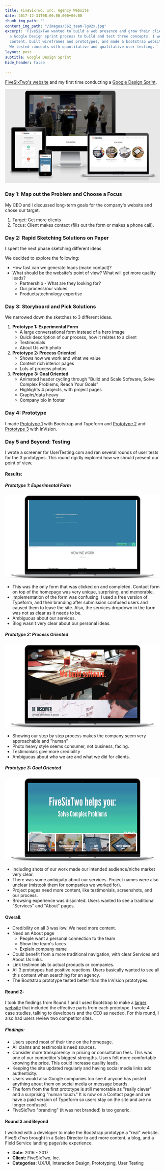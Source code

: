 ```yaml
---
title: FiveSixTwo, Inc. Agency Website
date: 2017-12-31T08:00:00.000+00:00
thumb_img_path: ''
content_img_path: "/images/562_team-lg@2x.jpg"
excerpt: 'FiveSixTwo wanted to build a web presence and grow their clientele. I adapted
  a Google Design sprint process to build and test three concepts. I worked on the
  content, built wireframes and prototypes, and made a bootstrap website to test.
  We tested concepts with quantitative and qualitative user testing. '
layout: post
subtitle: Google Design Sprint
hide_header: false

---
```

[FiveSixTwo's website](http://www.fivesixtwo.com/) and my first time conducting a [Google Design Sprint](http://www.gv.com/sprint/).

![The FiveSixTwo website is shown on 4 different devices.](/images/562-1.png "FiveSixTwo website preview")

### Day 1: Map out the Problem and Choose a Focus

My CEO and I discussed long-term goals for the company's website and chose our target.

1. Target: Get more clients
2. Focus: Client makes contact (fills out the form or makes a phone call).

### Day 2: Rapid Sketching Solutions on Paper

I spent the next phase sketching different ideas.

We decided to explore the following:

* How fast can we generate leads (make contact)?
* What should be the website's point of view? What will get more quality leads?
  * Partnership - What are they looking for?
  * Our process/our values
  * Products/technology expertise

### Day 3: Storyboard and Pick Solutions

We narrowed down the sketches to 3 different ideas.

1. **Prototype 1: Experimental Form**
   * A large conversational form instead of a hero image
   * Quick description of our process, how it relates to a client
   * Testimonials
   * About Us with photo
2. **Prototype 2: Process Oriented**
   * Shows how we work and what we value
   * Content rich interior pages
   * Lots of process photos
3. **Prototype 3: Goal Oriented**
   * Animated header cycling through "Build and Scale Software, Solve Complex Problems, Reach Your Goals"
   * Highlights 4 projects, with project pages
   * Graphs/data heavy
   * Company bio in footer

### Day 4: Prototype

I made [Prototype 1](https://sfroehner.github.io/Round1-a/) with Bootstrap and Typeform and [Prototype 2](https://invis.io/RV7BQNKKQ) and [Prototype 3](https://invis.io/UN79DZLCB) with InVision.

### Day 5 and Beyond: Testing

I wrote a screener for UserTesting.com and ran several rounds of user tests for the 3 prototypes. This round rigidly explored how we should present our point of view.

#### Results:

##### Prototype 1: Experimental Form

![Prototype 1: Experimental Form - previewed on a MacBook Air](/images/562-1-1.png)

* This was the only form that was clicked on and completed. Contact form on top of the homepage was very unique, surprising, and memorable.
* Implementation of the form was confusing. I used a free version of Typeform, and their branding after submission confused users and caused them to leave the site. Also, the services dropdown in the form was not as clear as it needs to be.
* Ambiguous about our services.
* Blog wasn't very clear about our personal ideas.

##### Prototype 2: Process Oriented

![Prototype 2: Process Oriented - previewed on a MacBook.](/images/562-2.png)

* Showing our step by step process makes the company seem very approachable and "human"
* Photo heavy style seems consumer, not business, facing.
* Testimonials give more credibility
* Ambiguous about who we are and what we did for clients.

##### Prototype 3: Goal Oriented

![Prototype 3: Goal Oriented - previewed on a MacBook](/images/562-3.png)

* Including shots of our work made our intended audience/niche market very clear.
* There was some ambiguity about our services. Project names were also unclear (mistook them for companies we worked for).
* Project pages need more content, like testimonials, screenshots, and our process.
* Browsing experience was disjointed. Users wanted to see a traditional "Services" and "About" pages.

#### Overall:

* Credibility on all 3 was low. We need more content.
* Need an About page
  * People want a personal connection to the team
  * Show the team's faces
  * Explain company name
* Could benefit from a more traditional navigation, with clear Services and About Us links.
* Link testimonials to actual products or companies.
* All 3 prototypes had positive reactions. Users basically wanted to see all this content when searching for an agency.
* The Bootstrap prototype tested better than the InVision prototypes.

#### Round 2:

I took the findings from Round 1 and I used Bootstrap to make a [larger website](http://beta.fivesixtwo.com/) that included the effective parts from each prototype. I wrote 4 case studies, talking to developers and the CEO as needed. For this round, I also had users review two competitor sites.

##### Findings:

* Users spend most of their time on the homepage.
* All claims and testimonials need sources.
* Consider more transparency in pricing or consultation fees. This was one of our competitor's biggest strengths. Users felt more comfortable knowing the price. This could increase quality leads.
* Keeping the site updated regularly and having social media links add authenticity.
* Users would also Google companies too see if anyone has posted anything about them on social media or message boards.
* The form from the first prototype is still memorable as "really clever" and a surprising "human touch." It is now on a Contact page and we have a paid version of Typeform so users stay on the site and are no longer confused.
* FiveSixTwo "branding" (it was not branded) is too generic.

#### Round 3 and Beyond

I worked with a developer to make the Bootstrap prototype a "real" website. FiveSixTwo brought in a Sales Director to add more content, a blog, and a Field Service landing page/site experience.

* **Date:** 2016 - 2017
* **Client:** FiveSixTwo, Inc.
* **Categories:** UX/UI, Interaction Design, Prototyping, User Testing